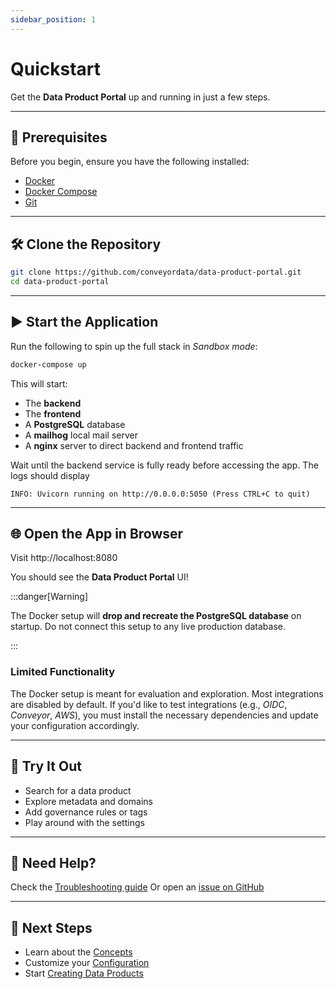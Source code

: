 ```yaml
---
sidebar_position: 1
---
```


# Quickstart

Get the **Data Product Portal** up and running in just a few steps.

---

## 🧱 Prerequisites

Before you begin, ensure you have the following installed:

- [Docker](https://www.docker.com/)
- [Docker Compose](https://docs.docker.com/compose/)
- [Git](https://git-scm.com/)

---

## 🛠️ Clone the Repository

```bash
git clone https://github.com/conveyordata/data-product-portal.git
cd data-product-portal
```

---

## ▶️ Start the Application

Run the following to spin up the full stack in *Sandbox mode*:

```bash
docker-compose up
```

This will start:
- The **backend**
- The **frontend**
- A **PostgreSQL** database
- A **mailhog** local mail server
- A **nginx** server to direct backend and frontend traffic

Wait until the backend service is fully ready before accessing the app. The logs should display
```
INFO: Uvicorn running on http://0.0.0.0:5050 (Press CTRL+C to quit)
```

---

## 🌐 Open the App in Browser

Visit http://localhost:8080


You should see the **Data Product Portal** UI!

:::danger[Warning]

The Docker setup will **drop and recreate the PostgreSQL database** on startup. Do not connect this setup to any live production database.

:::

### Limited Functionality

The Docker setup is meant for evaluation and exploration. Most integrations are disabled by default. If you'd like to test integrations (e.g., *OIDC*, *Conveyor*, *AWS*), you must install the necessary dependencies and update your configuration accordingly.

---

## 🧪 Try It Out

- Search for a data product
- Explore metadata and domains
- Add governance rules or tags
- Play around with the settings

---

## 🙋 Need Help?

Check the [Troubleshooting guide](../user-guide/troubleshooting.md)
Or open an [issue on GitHub](https://github.com/conveyordata/data-product-portal/issues)

---

## 🧱 Next Steps

- Learn about the [Concepts](../concepts/data-products)
- Customize your [Configuration](./configuration)
- Start [Creating Data Products](../user-guide/creating-products)
```
